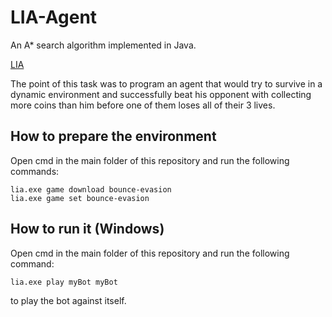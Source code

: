 # LIA-Agent
An A* search algorithm implemented in Java.

[LIA](https://www.liagame.com/)

The point of this task was to program an agent that would try to survive in a dynamic environment and successfully beat his opponent with collecting more coins than him before one of them loses all of their 3 lives.

## How to prepare the environment
Open cmd in the main folder of this repository and run the following commands:
```
lia.exe game download bounce-evasion
lia.exe game set bounce-evasion
```

## How to run it (Windows)
Open cmd in the main folder of this repository and run the following command:
```
lia.exe play myBot myBot
```
to play the bot against itself.
